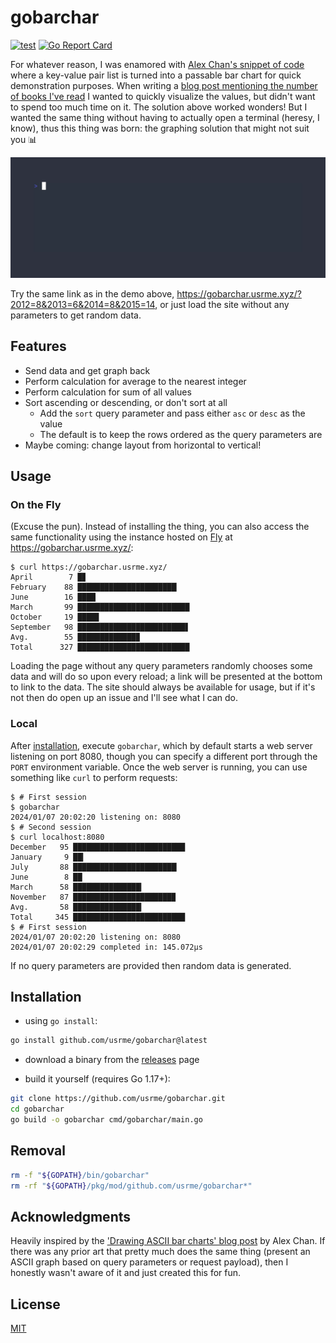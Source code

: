 # gobarchar

[![test](https://github.com/usrme/gobarchar/actions/workflows/test.yml/badge.svg)](https://github.com/usrme/gobarchar/actions/workflows/test.yml)
[![Go Report Card](https://goreportcard.com/badge/github.com/usrme/gobarchar)](https://goreportcard.com/report/github.com/usrme/gobarchar)

For whatever reason, I was enamored with [Alex Chan's snippet of code](https://alexwlchan.net/2018/ascii-bar-charts/) where a key-value pair list is turned into a passable bar chart for quick demonstration purposes. When writing a [blog post mentioning the number of books I've read](https://usrme.xyz/posts/glee-in-2023/#books-read) I wanted to quickly visualize the values, but didn't want to spend too much time on it. The solution above worked wonders! But I wanted the same thing without having to actually open a terminal (heresy, I know), thus this thing was born: the graphing solution that might not suit you 📊

![GoBarChar - animated GIF demo](examples/demo.gif)

Try the same link as in the demo above, https://gobarchar.usrme.xyz/?2012=8&2013=6&2014=8&2015=14, or just load the site without any parameters to get random data.

## Features

- Send data and get graph back
- Perform calculation for average to the nearest integer
- Perform calculation for sum of all values
- Sort ascending or descending, or don't sort at all
  - Add the `sort` query parameter and pass either `asc` or `desc` as the value
  - The default is to keep the rows ordered as the query parameters are
- Maybe coming: change layout from horizontal to vertical!

## Usage

### On the Fly

(Excuse the pun). Instead of installing the thing, you can also access the same functionality using the instance hosted on [Fly](https://fly.io/) at https://gobarchar.usrme.xyz/:

```console
$ curl https://gobarchar.usrme.xyz/
April        7 █▊
February    88 ██████████████████████▏
June        16 ████
March       99 █████████████████████████
October     19 ████▊
September   98 ████████████████████████▋
Avg.        55 █████████████▉
Total      327 █████████████████████████
```

Loading the page without any query parameters randomly chooses some data and will do so upon every reload; a link will be presented at the bottom to link to the data. The site should always be available for usage, but if it's not then do open up an issue and I'll see what I can do.

### Local

After [installation](#installation), execute `gobarchar`, which by default starts a web server listening on port 8080, though you can specify a different port through the `PORT` environment variable. Once the web server is running, you can use something like `curl` to perform requests:

```console
$ # First session
$ gobarchar
2024/01/07 20:02:20 listening on: 8080
$ # Second session
$ curl localhost:8080
December   95 █████████████████████████
January     9 ██▎
July       88 ███████████████████████▏
June        8 ██
March      58 ███████████████▎
November   87 ██████████████████████▉
Avg.       58 ███████████████▎
Total     345 █████████████████████████
$ # First session
2024/01/07 20:02:20 listening on: 8080
2024/01/07 20:02:29 completed in: 145.072µs
```

If no query parameters are provided then random data is generated.

## Installation

- using `go install`:

```bash
go install github.com/usrme/gobarchar@latest
```

- download a binary from the [releases](https://github.com/usrme/gobarchar/releases) page

- build it yourself (requires Go 1.17+):

```bash
git clone https://github.com/usrme/gobarchar.git
cd gobarchar
go build -o gobarchar cmd/gobarchar/main.go
```

## Removal

```bash
rm -f "${GOPATH}/bin/gobarchar"
rm -rf "${GOPATH}/pkg/mod/github.com/usrme/gobarchar*"
```

## Acknowledgments

Heavily inspired by the ['Drawing ASCII bar charts' blog post](https://alexwlchan.net/2018/ascii-bar-charts/) by Alex Chan. If there was any prior art that pretty much does the same thing (present an ASCII graph based on query parameters or request payload), then I honestly wasn't aware of it and just created this for fun.

## License

[MIT](/LICENSE)
